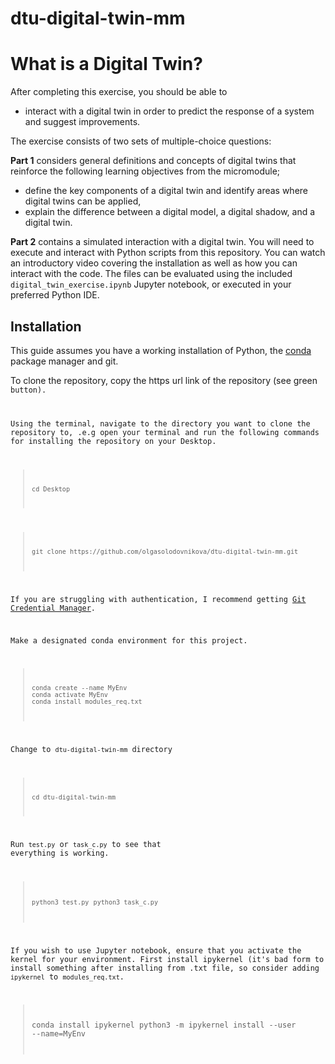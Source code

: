 # dtu-digital-twin-mm

# What is a Digital Twin?

After completing this exercise, you should be able to
- interact with a digital twin in order to predict the response of a system and suggest improvements. 

The exercise consists of two sets of multiple-choice questions:

**Part 1** considers general definitions and concepts of digital twins that reinforce the following learning objectives from the micromodule;
- define the key components of a digital twin and identify areas where digital twins can be applied,
- explain the difference between a digital model, a digital shadow, and a digital twin.​

**Part 2** contains a simulated interaction with a digital twin. You will need to execute and interact with Python scripts from this repository. You can watch an introductory video covering the installation as well as how you can interact with the code. The files can be evaluated using the included `digital_twin_exercise.ipynb` Jupyter notebook, or executed in your preferred Python IDE.

## Installation
This guide assumes you have a working installation of Python, the [conda](https://docs.conda.io/en/latest/) package manager and git.

To clone the repository, copy the https url link of the repository (see green <code> button). 

Using the terminal, navigate to the directory you want to clone the repository to, .e.g open your terminal and run the following commands for installing the repository on your Desktop.
>`cd Desktop`

>`git clone https://github.com/olgasolodovnikova/dtu-digital-twin-mm.git`

If you are struggling with authentication, I recommend getting [Git Credential Manager](https://github.com/git-ecosystem/git-credential-manager/blob/main/README.md).

Make a designated conda environment for this project.
>`conda create --name MyEnv`
>`conda activate MyEnv`
>`conda install modules_req.txt`

Change to `dtu-digital-twin-mm` directory
>`cd dtu-digital-twin-mm`

Run `test.py` or `task_c.py` to see that everything is working. 

>`python3 test.py`
>`python3 task_c.py`

If you wish to use Jupyter notebook, ensure that you activate the kernel for your environment. First install ipykernel (it's bad form to install something after installing from .txt file, so consider adding `ipykernel` to `modules_req.txt`. 
>conda install ipykernel
>python3 -m ipykernel install --user --name=MyEnv





